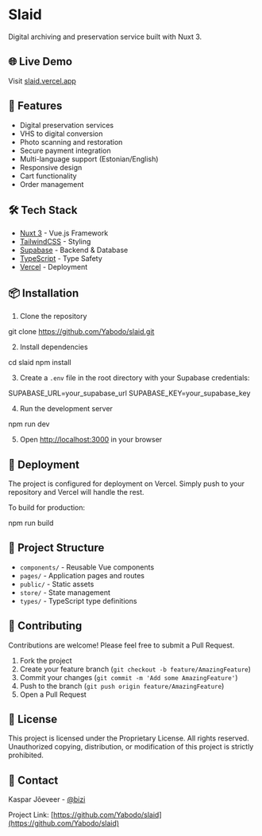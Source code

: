 # Slaid

Digital archiving and preservation service built with Nuxt 3.

## 🌐 Live Demo

Visit [slaid.vercel.app](https://slaid.vercel.app)

## 🚀 Features

- Digital preservation services
- VHS to digital conversion
- Photo scanning and restoration
- Secure payment integration
- Multi-language support (Estonian/English)
- Responsive design
- Cart functionality
- Order management

## 🛠️ Tech Stack

- [Nuxt 3](https://v3.nuxtjs.org/) - Vue.js Framework
- [TailwindCSS](https://tailwindcss.com/) - Styling
- [Supabase](https://supabase.com/) - Backend & Database
- [TypeScript](https://www.typescriptlang.org/) - Type Safety
- [Vercel](https://vercel.com/) - Deployment

## 📦 Installation

1. Clone the repository

git clone https://github.com/Yabodo/slaid.git

2. Install dependencies

cd slaid
npm install

3. Create a `.env` file in the root directory with your Supabase credentials:

SUPABASE_URL=your_supabase_url
SUPABASE_KEY=your_supabase_key

4. Run the development server

npm run dev

5. Open [http://localhost:3000](http://localhost:3000) in your browser

## 🚀 Deployment

The project is configured for deployment on Vercel. Simply push to your repository and Vercel will handle the rest.

To build for production:

npm run build

## 📝 Project Structure

- `components/` - Reusable Vue components
- `pages/` - Application pages and routes
- `public/` - Static assets
- `store/` - State management
- `types/` - TypeScript type definitions

## 🤝 Contributing

Contributions are welcome! Please feel free to submit a Pull Request.

1. Fork the project
2. Create your feature branch (`git checkout -b feature/AmazingFeature`)
3. Commit your changes (`git commit -m 'Add some AmazingFeature'`)
4. Push to the branch (`git push origin feature/AmazingFeature`)
5. Open a Pull Request

## 📄 License

This project is licensed under the Proprietary License. All rights reserved. Unauthorized copying, distribution, or modification of this project is strictly prohibited.

## 📧 Contact

Kaspar Jõeveer - [@bizi](https://linkedin.com/in/bizi)

Project Link: [https://github.com/Yabodo/slaid](https://github.com/Yabodo/slaid)